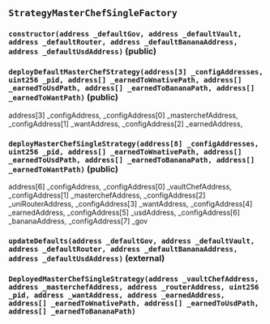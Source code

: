 ## `StrategyMasterChefSingleFactory`






### `constructor(address _defaultGov, address _defaultVault, address _defaultRouter, address _defaultBananaAddress, address _defaultUsdAddress)` (public)





### `deployDefaultMasterChefStrategy(address[3] _configAddresses, uint256 _pid, address[] _earnedToWnativePath, address[] _earnedToUsdPath, address[] _earnedToBananaPath, address[] _earnedToWantPath)` (public)

address[3] _configAddress,
    _configAddress[0] _masterchefAddress,
    _configAddress[1] _wantAddress,
    _configAddress[2] _earnedAddress,



### `deployMasterChefSingleStrategy(address[8] _configAddresses, uint256 _pid, address[] _earnedToWnativePath, address[] _earnedToUsdPath, address[] _earnedToBananaPath, address[] _earnedToWantPath)` (public)

address[6] _configAddress,
    _configAddress[0] _vaultChefAddress,
    _configAddress[1] _masterchefAddress,
    _configAddress[2] _uniRouterAddress,
    _configAddress[3] _wantAddress,
    _configAddress[4]  _earnedAddress,
    _configAddress[5]  _usdAddress,
    _configAddress[6]  _bananaAddress,
    _configAddress[7]  _gov



### `updateDefaults(address _defaultGov, address _defaultVault, address _defaultRouter, address _defaultBananaAddress, address _defaultUsdAddress)` (external)






### `DeployedMasterChefSingleStrategy(address _vaultChefAddress, address _masterchefAddress, address _routerAddress, uint256 _pid, address _wantAddress, address _earnedAddress, address[] _earnedToWnativePath, address[] _earnedToUsdPath, address[] _earnedToBananaPath)`





